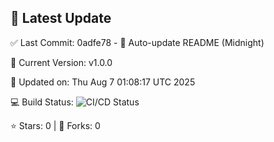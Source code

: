 ## 🚀 Latest Update

✅ Last Commit: 0adfe78 - 🤖 Auto-update README (Midnight)

🌟 Current Version: v1.0.0

📅 Updated on: Thu Aug  7 01:08:17 UTC 2025

💻 Build Status: ![CI/CD Status](https://github.com/SaiAryan1784/wedding_frontend/actions/workflows/update-readme.yml/badge.svg)

⭐️ Stars: 0 | 🍴 Forks: 0
